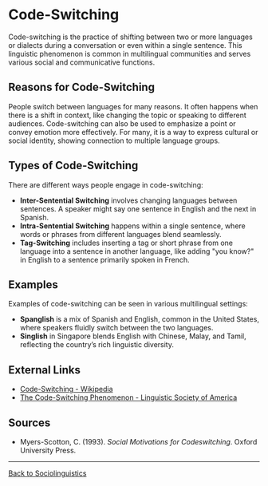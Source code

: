 # Code-Switching

Code-switching is the practice of shifting between two or more languages or dialects during a conversation or even within a single sentence. This linguistic phenomenon is common in multilingual communities and serves various social and communicative functions.

## Reasons for Code-Switching

People switch between languages for many reasons. It often happens when there is a shift in context, like changing the topic or speaking to different audiences. Code-switching can also be used to emphasize a point or convey emotion more effectively. For many, it is a way to express cultural or social identity, showing connection to multiple language groups.

## Types of Code-Switching

There are different ways people engage in code-switching:

- **Inter-Sentential Switching** involves changing languages between sentences. A speaker might say one sentence in English and the next in Spanish.
- **Intra-Sentential Switching** happens within a single sentence, where words or phrases from different languages blend seamlessly.
- **Tag-Switching** includes inserting a tag or short phrase from one language into a sentence in another language, like adding "you know?" in English to a sentence primarily spoken in French.

## Examples

Examples of code-switching can be seen in various multilingual settings:

- **Spanglish** is a mix of Spanish and English, common in the United States, where speakers fluidly switch between the two languages.
- **Singlish** in Singapore blends English with Chinese, Malay, and Tamil, reflecting the country’s rich linguistic diversity.

## External Links

- [Code-Switching - Wikipedia](https://en.wikipedia.org/wiki/Code-switching)
- [The Code-Switching Phenomenon - Linguistic Society of America](https://www.linguisticsociety.org/content/code-switching)

## Sources

- Myers-Scotton, C. (1993). *Social Motivations for Codeswitching*. Oxford University Press.

---

[Back to Sociolinguistics](../README.md)
